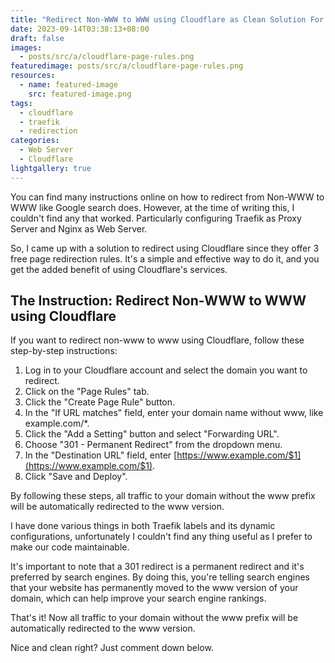 ```yaml
---
title: "Redirect Non-WWW to WWW using Cloudflare as Clean Solution For Traefik: Step-by-Step Guide"
date: 2023-09-14T03:38:13+08:00
draft: false
images:
  - posts/src/a/cloudflare-page-rules.png
featuredimage: posts/src/a/cloudflare-page-rules.png
resources:
  - name: featured-image
    src: featured-image.png
tags:
  - cloudflare
  - traefik
  - redirection
categories:
  - Web Server
  - Cloudflare
lightgallery: true
---
```


You can find many instructions online on how to redirect from Non-WWW to WWW like Google search does. However, at the time of writing this, I couldn't find any that worked.  Particularly configuring Traefik as Proxy Server and Nginx as Web Server. 

<!--more-->

So, I came up with a solution to redirect using Cloudflare since they offer 3 free page redirection rules. It's a simple and effective way to do it, and you get the added benefit of using Cloudflare's services.

## The Instruction: Redirect Non-WWW to WWW using Cloudflare
If you want to redirect non-www to www using Cloudflare, follow these step-by-step instructions:

1.  Log in to your Cloudflare account and select the domain you want to redirect.
2.  Click on the "Page Rules" tab.
3.  Click the "Create Page Rule" button.
4.  In the "If URL matches" field, enter your domain name without www, like example.com/*.
5.  Click the "Add a Setting" button and select "Forwarding URL".
6.  Choose "301 - Permanent Redirect" from the dropdown menu.
7.  In the "Destination URL" field, enter [https://www.example.com/$1](https://www.example.com/$1).
8.  Click "Save and Deploy".

By following these steps, all traffic to your domain without the www prefix will be automatically redirected to the www version.

I have done various things in both Traefik labels and its dynamic configurations, unfortunately I couldn't find any thing useful as I prefer to make our code maintainable.

It's important to note that a 301 redirect is a permanent redirect and it's preferred by search engines. By doing this, you're telling search engines that your website has permanently moved to the www version of your domain, which can help improve your search engine rankings.

That's it! Now all traffic to your domain without the www prefix will be automatically redirected to the www version.

Nice and clean right? Just comment down below.
